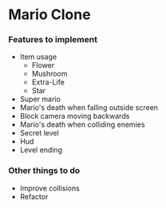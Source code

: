 # Mario Clone

### Features to implement
- Item usage
    - Flower
    - Mushroom
    - Extra-Life
    - Star
- Super mario
- Mario's death when falling outside screen
- Block camera moving backwards
- Mario's death when colliding enemies
- Secret level
- Hud
- Level ending

### Other things to do
- Improve collisions
- Refactor